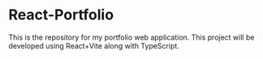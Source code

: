 # React-Portfolio
This is the repository for my portfolio web application. This project will be developed using React+Vite along with TypeScript.
